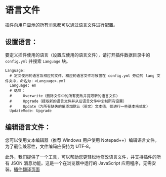 # 语言文件

插件向用户显示的所有消息都可以通过语言文件进行配置。

## 设置语言：
要定义插件使用的语言（设置应使用的语言文件），请打开插件数据目录中的 `config.yml` 并搜索 `Language` 块。
```# 语言设置
Language:
  # 定义使用的语言及相应的文件。相应的语言文件将放置在 config.yml 旁边的 lang 文件夹中，命名为：<Language>.yml
  Language: en
  # 选项：
  #     Overwrite（删除文件中的所有更改并提取新的语言文件）
  #     Upgrade（提取新的语言文件并从旧语言文件中复制所有设置）
  #     Update（为所有缺失的值添加默认（英文）文本值，仅进行一些基本格式化）
  UpdateMode: Upgrade
```

## 编辑语言文件：
您可以使用文本编辑器（推荐 Windows 用户使用 Notepad++）编辑语言文件。为了最佳兼容性，文件编码应保持为 UTF-8。

此外，我们提供了一个工具，可以帮助您更轻松地修改语言文件，并支持插件的所有 JSON 消息功能。这是一个在浏览器中运行的 JavaScript 应用程序，无需安装。[插件翻译页面](https://ptp.pcgamingfreaks.at)